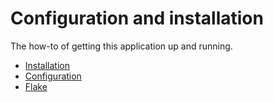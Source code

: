 # Configuration and installation

The how-to of getting this application up and running.

- [Installation](installation.md)
- [Configuration](configuration.md)
- [Flake](flake.md)
